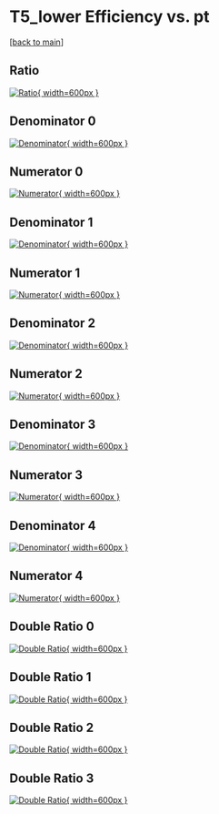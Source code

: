 # T5_lower Efficiency vs. pt

[[back to main](./)]



## Ratio

[![Ratio](../mtv/var/T5_lower_loweta_11_0_eff_pt.png){ width=600px }](../mtv/var/T5_lower_loweta_11_0_eff_pt.pdf)

## Denominator 0

[![Denominator](../mtv/den/T5_lower_loweta_11_0_eff_pt_den0.png){ width=600px }](../mtv/den/T5_lower_loweta_11_0_eff_pt_den0.pdf)

## Numerator 0

[![Numerator](../mtv/num/T5_lower_loweta_11_0_eff_pt_num0.png){ width=600px }](../mtv/num/T5_lower_loweta_11_0_eff_pt_num0.pdf)

## Denominator 1

[![Denominator](../mtv/den/T5_lower_loweta_11_0_eff_pt_den1.png){ width=600px }](../mtv/den/T5_lower_loweta_11_0_eff_pt_den1.pdf)

## Numerator 1

[![Numerator](../mtv/num/T5_lower_loweta_11_0_eff_pt_num1.png){ width=600px }](../mtv/num/T5_lower_loweta_11_0_eff_pt_num1.pdf)

## Denominator 2

[![Denominator](../mtv/den/T5_lower_loweta_11_0_eff_pt_den2.png){ width=600px }](../mtv/den/T5_lower_loweta_11_0_eff_pt_den2.pdf)

## Numerator 2

[![Numerator](../mtv/num/T5_lower_loweta_11_0_eff_pt_num2.png){ width=600px }](../mtv/num/T5_lower_loweta_11_0_eff_pt_num2.pdf)

## Denominator 3

[![Denominator](../mtv/den/T5_lower_loweta_11_0_eff_pt_den3.png){ width=600px }](../mtv/den/T5_lower_loweta_11_0_eff_pt_den3.pdf)

## Numerator 3

[![Numerator](../mtv/num/T5_lower_loweta_11_0_eff_pt_num3.png){ width=600px }](../mtv/num/T5_lower_loweta_11_0_eff_pt_num3.pdf)

## Denominator 4

[![Denominator](../mtv/den/T5_lower_loweta_11_0_eff_pt_den4.png){ width=600px }](../mtv/den/T5_lower_loweta_11_0_eff_pt_den4.pdf)

## Numerator 4

[![Numerator](../mtv/num/T5_lower_loweta_11_0_eff_pt_num4.png){ width=600px }](../mtv/num/T5_lower_loweta_11_0_eff_pt_num4.pdf)

## Double Ratio 0

[![Double Ratio](../mtv/ratio/T5_lower_loweta_11_0_eff_pt_ratio0.png){ width=600px }](../mtv/ratio/T5_lower_loweta_11_0_eff_pt_ratio0.pdf)

## Double Ratio 1

[![Double Ratio](../mtv/ratio/T5_lower_loweta_11_0_eff_pt_ratio1.png){ width=600px }](../mtv/ratio/T5_lower_loweta_11_0_eff_pt_ratio1.pdf)

## Double Ratio 2

[![Double Ratio](../mtv/ratio/T5_lower_loweta_11_0_eff_pt_ratio2.png){ width=600px }](../mtv/ratio/T5_lower_loweta_11_0_eff_pt_ratio2.pdf)

## Double Ratio 3

[![Double Ratio](../mtv/ratio/T5_lower_loweta_11_0_eff_pt_ratio3.png){ width=600px }](../mtv/ratio/T5_lower_loweta_11_0_eff_pt_ratio3.pdf)

